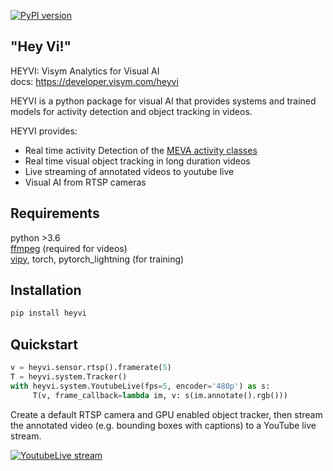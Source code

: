 [![PyPI version](https://badge.fury.io/py/heyvi.svg)](https://badge.fury.io/py/heyvi)

\"Hey Vi!\"
-------------------

HEYVI: Visym Analytics for Visual AI    
docs: https://developer.visym.com/heyvi

HEYVI is a python package for visual AI that provides systems and trained models for activity detection and object tracking in videos.

HEYVI provides:  

* Real time activity Detection of the [MEVA activity classes](https://mevadata.org)
* Real time visual object tracking in long duration videos
* Live streaming of annotated videos to youtube live
* Visual AI from RTSP cameras


Requirements
-------------------
python >3.6  
[ffmpeg](https://ffmpeg.org/download.html) (required for videos)  
[vipy](https://github.com/visym/vipy), torch, pytorch_lightning (for training)


Installation
-------------------

```python
pip install heyvi
```


Quickstart
-------------------
```python
v = heyvi.sensor.rtsp().framerate(5)
T = heyvi.system.Tracker()
with heyvi.system.YoutubeLive(fps=5, encoder='480p') as s:
     T(v, frame_callback=lambda im, v: s(im.annotate().rgb()))
```

Create a default RTSP camera and GPU enabled object tracker, then stream the annotated video (e.g. bounding boxes with captions) to a YouTube live stream.


[![YoutubeLive stream](https://img.youtube.com/vi/yRa76mIz0tU/hqdefault.jpg)](https://youtu.be/yRa76mIz0tU)








